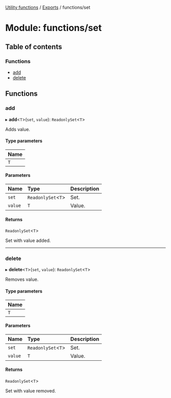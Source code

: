 [Utility functions](../index.md) / [Exports](../modules.md) / functions/set

# Module: functions/set

## Table of contents

### Functions

- [add](functions_set.md#add)
- [delete](functions_set.md#delete)

## Functions

### add

▸ **add**\<`T`\>(`set`, `value`): `ReadonlySet`\<`T`\>

Adds value.

#### Type parameters

| Name |
| :------ |
| `T` |

#### Parameters

| Name | Type | Description |
| :------ | :------ | :------ |
| `set` | `ReadonlySet`\<`T`\> | Set. |
| `value` | `T` | Value. |

#### Returns

`ReadonlySet`\<`T`\>

Set with value added.

___

### delete

▸ **delete**\<`T`\>(`set`, `value`): `ReadonlySet`\<`T`\>

Removes value.

#### Type parameters

| Name |
| :------ |
| `T` |

#### Parameters

| Name | Type | Description |
| :------ | :------ | :------ |
| `set` | `ReadonlySet`\<`T`\> | Set. |
| `value` | `T` | Value. |

#### Returns

`ReadonlySet`\<`T`\>

Set with value removed.
